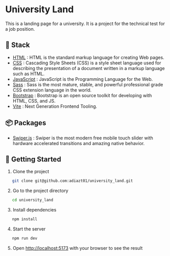 # University Land

This is a landing page for a university. It is a project for the technical test for a job position.

## 🔨 Stack

- [HTML](https://developer.mozilla.org/en-US/docs/Web/HTML) : HTML is the standard markup language for creating Web pages.
- [CSS](https://developer.mozilla.org/en-US/docs/Web/CSS) : Cascading Style Sheets (CSS) is a style sheet language used for describing the presentation of a document written in a markup language such as HTML.
- [JavaScript](https://developer.mozilla.org/en-US/docs/Web/JavaScript) : JavaScript is the Programming Language for the Web.
- [Sass](https://sass-lang.com/) : Sass is the most mature, stable, and powerful professional grade CSS extension language in the world.
- [Bootstrap](https://getbootstrap.com/) : Bootstrap is an open source toolkit for developing with HTML, CSS, and JS.
- [Vite](https://vitejs.dev/) : Next Generation Frontend Tooling.

## 📦 Packages

- [Swiper.js](https://swiperjs.com/) : Swiper is the most modern free mobile touch slider with hardware accelerated transitions and amazing native behavior.

## 🚀 Getting Started

1. Clone the project

```bash
   git clone git@github.com:adiazt01/university_land.git
```

2. Go to the project directory

```bash
   cd university_land
```

3. Install dependencies

```bash
   npm install
```

4. Start the server

```bash
   npm run dev
```

5. Open [http://localhost:5173](http://localhost:5173) with your browser to see the result
